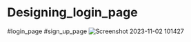 # Designing_login_page
#login_page
#sign_up_page
![Screenshot 2023-11-02 101427](https://github.com/Debarjitmohanty/Designing_login_page/assets/91021174/50a7abef-a7a4-4d44-8e89-71f561a22d54)
